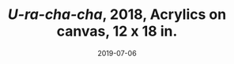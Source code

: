 ---
layout: allprojectdetail
title:  <i>U-ra-cha-cha</i>, 2018, Acrylics on canvas, 12 x 18 in. 
type: image
date:   2019-07-06
image: Taeyoon_Choi_Urachacha_2018_HMU_1603.jpg
meta: 
orientation:
alt-text: Hot pink background with red stroke that divides the plane in half. Rounded stroke creates a sense of space, like a stadium and open sky. Black ink drawing of a figure holding a clear tube, that is larger than them. Three unexpressive cartoon faces looking blank. A pcartoon figure sitting in the background.
categories: all-paintings
 

---